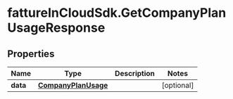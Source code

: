 # fattureInCloudSdk.GetCompanyPlanUsageResponse

## Properties

Name | Type | Description | Notes
------------ | ------------- | ------------- | -------------
**data** | [**CompanyPlanUsage**](CompanyPlanUsage.md) |  | [optional] 


